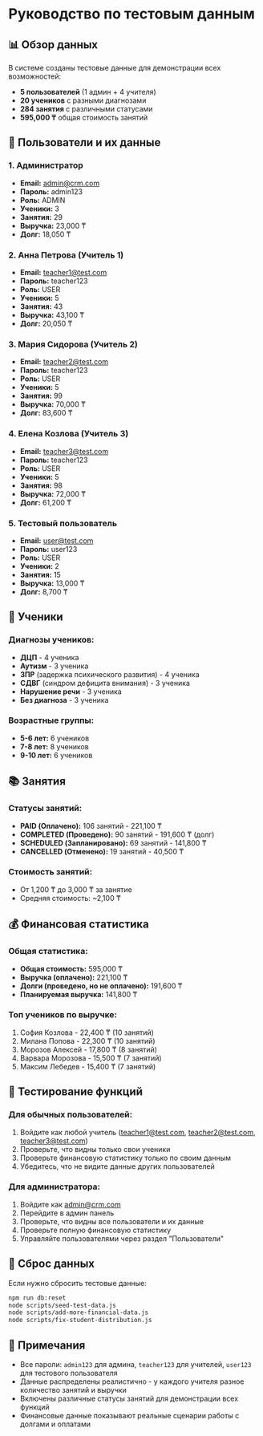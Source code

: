 # Руководство по тестовым данным

## 📊 Обзор данных

В системе созданы тестовые данные для демонстрации всех возможностей:

- **5 пользователей** (1 админ + 4 учителя)
- **20 учеников** с разными диагнозами
- **284 занятия** с различными статусами
- **595,000 ₸** общая стоимость занятий

## 👥 Пользователи и их данные

### 1. Администратор
- **Email:** admin@crm.com
- **Пароль:** admin123
- **Роль:** ADMIN
- **Ученики:** 3
- **Занятия:** 29
- **Выручка:** 23,000 ₸
- **Долг:** 18,050 ₸

### 2. Анна Петрова (Учитель 1)
- **Email:** teacher1@test.com
- **Пароль:** teacher123
- **Роль:** USER
- **Ученики:** 5
- **Занятия:** 43
- **Выручка:** 43,100 ₸
- **Долг:** 20,050 ₸

### 3. Мария Сидорова (Учитель 2)
- **Email:** teacher2@test.com
- **Пароль:** teacher123
- **Роль:** USER
- **Ученики:** 5
- **Занятия:** 99
- **Выручка:** 70,000 ₸
- **Долг:** 83,600 ₸

### 4. Елена Козлова (Учитель 3)
- **Email:** teacher3@test.com
- **Пароль:** teacher123
- **Роль:** USER
- **Ученики:** 5
- **Занятия:** 98
- **Выручка:** 72,000 ₸
- **Долг:** 61,200 ₸

### 5. Тестовый пользователь
- **Email:** user@test.com
- **Пароль:** user123
- **Роль:** USER
- **Ученики:** 2
- **Занятия:** 15
- **Выручка:** 13,000 ₸
- **Долг:** 8,700 ₸

## 👶 Ученики

### Диагнозы учеников:
- **ДЦП** - 4 ученика
- **Аутизм** - 3 ученика
- **ЗПР** (задержка психического развития) - 4 ученика
- **СДВГ** (синдром дефицита внимания) - 3 ученика
- **Нарушение речи** - 3 ученика
- **Без диагноза** - 3 ученика

### Возрастные группы:
- **5-6 лет:** 6 учеников
- **7-8 лет:** 8 учеников
- **9-10 лет:** 6 учеников

## 📚 Занятия

### Статусы занятий:
- **PAID (Оплачено):** 106 занятий - 221,100 ₸
- **COMPLETED (Проведено):** 90 занятий - 191,600 ₸ (долг)
- **SCHEDULED (Запланировано):** 69 занятий - 141,800 ₸
- **CANCELLED (Отменено):** 19 занятий - 40,500 ₸

### Стоимость занятий:
- От 1,200 ₸ до 3,000 ₸ за занятие
- Средняя стоимость: ~2,100 ₸

## 💰 Финансовая статистика

### Общая статистика:
- **Общая стоимость:** 595,000 ₸
- **Выручка (оплачено):** 221,100 ₸
- **Долги (проведено, но не оплачено):** 191,600 ₸
- **Планируемая выручка:** 141,800 ₸

### Топ учеников по выручке:
1. София Козлова - 22,400 ₸ (10 занятий)
2. Милана Попова - 22,300 ₸ (10 занятий)
3. Морозов Алексей - 17,800 ₸ (8 занятий)
4. Варвара Морозова - 15,500 ₸ (7 занятий)
5. Максим Лебедев - 15,400 ₸ (7 занятий)

## 🧪 Тестирование функций

### Для обычных пользователей:
1. Войдите как любой учитель (teacher1@test.com, teacher2@test.com, teacher3@test.com)
2. Проверьте, что видны только свои ученики
3. Проверьте финансовую статистику только по своим данным
4. Убедитесь, что не видите данные других пользователей

### Для администратора:
1. Войдите как admin@crm.com
2. Перейдите в админ панель
3. Проверьте, что видны все пользователи и их данные
4. Проверьте полную финансовую статистику
5. Управляйте пользователями через раздел "Пользователи"

## 🔄 Сброс данных

Если нужно сбросить тестовые данные:

```bash
npm run db:reset
node scripts/seed-test-data.js
node scripts/add-more-financial-data.js
node scripts/fix-student-distribution.js
```

## 📝 Примечания

- Все пароли: `admin123` для админа, `teacher123` для учителей, `user123` для тестового пользователя
- Данные распределены реалистично - у каждого учителя разное количество занятий и выручки
- Включены различные статусы занятий для демонстрации всех функций
- Финансовые данные показывают реальные сценарии работы с долгами и оплатами
